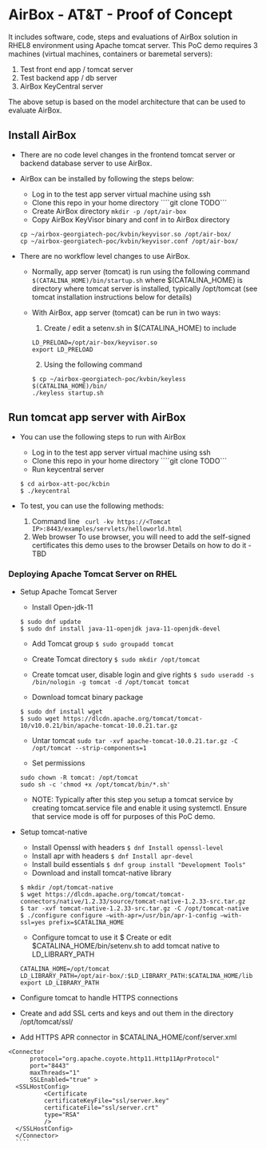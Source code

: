 # AirBox - AT&T - Proof of Concept

It includes software, code, steps and evaluations of AirBox solution in RHEL8 environment using Apache tomcat server.
This PoC demo requires 3 machines (virtual machines, containers or baremetal servers): 
1. Test front end app / tomcat server
2. Test backend app / db server
3. AirBox KeyCentral server

The above setup is based on the model architecture that can be used to evaluate AirBox.

## Install AirBox

* There are no code level changes in the frontend tomcat server or backend database server to use AirBox.

* AirBox can be installed by following the steps below:
    * Log in to the test app server virtual machine using ssh
    * Clone this repo in your home directory
    ````git clone TODO```
    * Create AirBox directory
    ```mkdir -p /opt/air-box```
    * Copy AirBox KeyVisor binary and conf in to AirBox directory
    ```
    cp ~/airbox-georgiatech-poc/kvbin/keyvisor.so /opt/air-box/
    cp ~/airbox-georgiatech-poc/kvbin/keyvisor.conf /opt/air-box/
    ```
* There are no workflow level changes to use AirBox.
    
    * Normally, app server (tomcat) is run using the following command
    ```$(CATALINA_HOME)/bin/startup.sh```
    where $(CATALINA_HOME) is directory where tomcat server is installed, typically /opt/tomcat (see tomcat installation instructions below for details)
    
    * With AirBox, app server (tomcat) can be run in two ways:
        1. Create / edit a setenv.sh in $(CATALINA_HOME) to include
        ```
        LD_PRELOAD=/opt/air-box/keyvisor.so
        export LD_PRELOAD
        ```
        2. Using the following command
        ```
        $ cp ~/airbox-georgiatech-poc/kvbin/keyless $(CATALINA_HOME)/bin/
        ./keyless startup.sh
        ```
     
## Run tomcat app server with AirBox 

* You can use the following steps to run with AirBox
    * Log in to the test app server virtual machine using ssh
    * Clone this repo in your home directory
    ````git clone TODO```
    * Run keycentral server
    ```
    $ cd airbox-att-poc/kcbin
    $ ./keycentral
    ```

* To test, you can use the following methods: 
    1. Command line
        ``` curl -kv https://<Tomcat IP>:8443/examples/servlets/helloworld.html```
    2. Web browser
        To use browser, you will need to add the self-signed certificates this demo uses to the browser
        Details on how to do it - TBD

### Deploying Apache Tomcat Server on RHEL
* Setup Apache Tomcat Server

  * Install Open-jdk-11
  ```
  $ sudo dnf update
  $ sudo dnf install java-11-openjdk java-11-openjdk-devel
  ```
  * Add Tomcat group
  ```$ sudo groupadd tomcat```

  * Create Tomcat directory
  ```$ sudo mkdir /opt/tomcat```

  * Create tomcat user, disable login and give rights
  ```$ sudo useradd -s /bin/nologin -g tomcat -d /opt/tomcat tomcat```

  * Download tomcat binary package
  ```
  $ sudo dnf install wget
  $ sudo wget https://dlcdn.apache.org/tomcat/tomcat-10/v10.0.21/bin/apache-tomcat-10.0.21.tar.gz
  ```
  
  * Untar tomcat
  ```sudo tar -xvf apache-tomcat-10.0.21.tar.gz -C /opt/tomcat --strip-components=1```

  * Set permissions
  ```
  sudo chown -R tomcat: /opt/tomcat
  sudo sh -c 'chmod +x /opt/tomcat/bin/*.sh'
  ```

  * NOTE: Typically after this step you setup a tomcat service by creating tomcat.service file and enable it using systemctl.
  Ensure that service mode is off for purposes of this PoC demo.

* Setup tomcat-native
  * Install Openssl with headers
  ```$ dnf Install openssl-level```
  * Install apr with headers
  ```$ dnf Install apr-devel```
  * Install build essentials
  ```$ dnf group install "Development Tools"```
  * Download and install tomcat-native library
  ```
  $ mkdir /opt/tomcat-native
  $ wget https://dlcdn.apache.org/tomcat/tomcat-connectors/native/1.2.33/source/tomcat-native-1.2.33-src.tar.gz
  $ tar -xvf tomcat-native-1.2.33-src.tar.gz -C /opt/tomcat-native
  $ ./configure configure —with-apr=/usr/bin/apr-1-config —with-ssl=yes prefix=$CATALINA_HOME
  ```
  * Configure tomcat to use it
  $ Create or edit $CATALINA_HOME/bin/setenv.sh to add tomcat native to LD_LIBRARY_PATH
  ```
  CATALINA_HOME=/opt/tomcat
  LD_LIBRARY_PATH=/opt/air-box/:$LD_LIBRARY_PATH:$CATALINA_HOME/lib
  export LD_LIBRARY_PATH
  ```
 * Configure tomcat to handle HTTPS connections
  * Create and add SSL certs and keys and out them in the directory /opt/tomcat/ssl/ 
  * Add HTTPS APR connector in $CATALINA_HOME/conf/server.xml
  ```
  <Connector
    	protocol="org.apache.coyote.http11.Http11AprProtocol"
    	port="8443"
    	maxThreads="1"
    	SSLEnabled="true" >
 	<SSLHostConfig>
    		<Certificate
        	certificateKeyFile="ssl/server.key"
        	certificateFile="ssl/server.crt"
        	type="RSA"
        	/>
  	</SSLHostConfig>
    </Connector>
    ````
  ```
